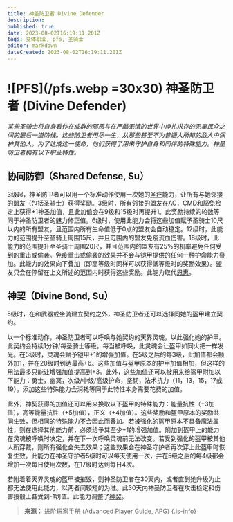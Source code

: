 ```yaml
---
title: 神圣防卫者 Divine Defender
description: 
published: true
date: 2023-08-02T16:19:11.201Z
tags: 变体职业, pfs, 圣骑士
editor: markdown
dateCreated: 2023-08-02T16:19:11.201Z
---
```


# ![PFS](/pfs.webp =30x30) 神圣防卫者 (Divine Defender)
*某些圣骑士将自身看作在成群的邪恶与在严酷无情的世界中挣扎求存的无辜民众之间的最后一道防线。这些防卫者用尽一生，从那些甚至不为普通人所知的敌人中保护其他人。为了达成这一使命，他们获得了用来守护自身和同伴的特殊能力。神圣防卫者拥有以下职业特性。*

## 协同防御（Shared Defense, Su）
3级起，神圣防卫者可以用一个标准动作使用一次她的[圣疗](/圣骑士#圣疗-lay-on-hands-su)能力，让所有与她邻接的盟友（包括圣骑士）获得奖励。3级时，所有邻接的盟友在AC，CMD和豁免检定上获得+1神圣加值，且此加值会在9级和15级时再提升1。此奖励持续的轮数等同于神圣防卫者的魅力修正值。6级时，使用此能力会将这些加值赋予圣骑士10尺以内的所有盟友，且范围内所有生命值低于0点的盟友会自动稳定。12级时，此能力的范围提升至圣骑士周围15尺，并且范围内的盟友免疫流血伤害。18级时，此能力的范围提升至圣骑士周围20尺，并且范围内的盟友有25%的机率避免任何受到的重击或偷袭。免疫重击或偷袭的效果并不会与铠甲提供的任何一种护命能力叠加。此能力的效果向下叠加（即高等级时同样可以获得低等级时的奖励效果）。盟友只会在停留在上文所述的范围内时获得这些奖励。此能力取代[恩惠](/圣骑士#恩惠-mercy-su)。

## 神契（Divine Bond, Su）
5级时，在和武器或坐骑建立契约之外，神圣防卫者还可以选择同她的盔甲建立契约。

以一个标准动作，神圣防卫者可以呼唤与她契约的天界灵魂，以此强化她的护甲。此契约会持续1分钟/每圣骑士等级。每当被呼唤，此灵魂会让盔甲如同火把一样发光。在5级时，灵魂会赋予铠甲+1的增强加值。在5级之后的每3级，此加值都会额外加1，并在20级时到达最高+6。这些加值与盔甲原本的护甲加值相加，但这样的用法最多只能让增强加值提高到+3。此外，这些加值还可以被用来给盔甲附加以下能力：勇士，幽冥，次级/中级/高级护命，坚韧，法术抗力（11，13，15，17或19）。添加这些特殊能力会消耗等同于此特性本身需要花费的加值。

此外，神契获得的加值还可以用来换取以下盔甲的特殊能力：能量抗性（+3加值），高等能量抗性（+5加值），正义（+4加值）。这些奖励和盔甲原本的奖励共同生效，但相同的特殊能力不会因此而叠加。若被强化的盔甲原本不具备魔法属性，则在选择其他能力前，必须给予其至少+1的增强加值。附加到盔甲上的能力在灵魂被呼唤时决定，并在下一次呼唤灵魂前无法改变。若受到强化的盔甲被其他人所穿戴，则所有强化会失去效果；这些效果会在神圣守护者再次穿上此盔甲时恢复生效。此能力在神圣守护者5级时可以每天使用一次，并在5级之后的每4级都会增加一次每日使用次数，在17级时达到每日4次。

若附着着天界灵魂的盔甲被摧毁，则神圣防卫者在30天内，或者直到她升级为止都无法使用此能力，以两者间较短的为准。此30天内神圣防卫者在攻击检定和伤害投骰上各受到-1罚值。此能力调整了[神契](/圣骑士#神契-divine-bond-sp)。

> **来源：** 进阶玩家手册 (Advanced Player Guide, APG)
{.is-info}



 
